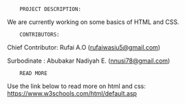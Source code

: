 		PROJECT DESCRIPTION:
We are currently working on some basics of HTML and CSS.
		
		CONTRIBUTORS:
Chief Contributor: Rufai A.O (rufaiwasiu5@gmail.com)

Surbodinate : Abubakar Nadiyah E. (nnusi78@gmail.com)

		READ MORE
Use the link below to read more on html and css:
https://www.w3schools.com/html/default.asp
